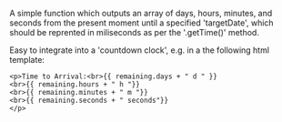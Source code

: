 A simple function which outputs an array of days, hours, minutes, and seconds from the present moment until a specified 'targetDate', which should be reprented in miliseconds as per the '.getTime()' method.

Easy to integrate into a 'countdown clock', e.g. in a the following html template:

    <p>Time to Arrival:<br>{{ remaining.days + " d " }}
    <br>{{ remaining.hours + " h "}}
    <br>{{ remaining.minutes + " m "}}
    <br>{{ remaining.seconds + " seconds"}}
    </p>